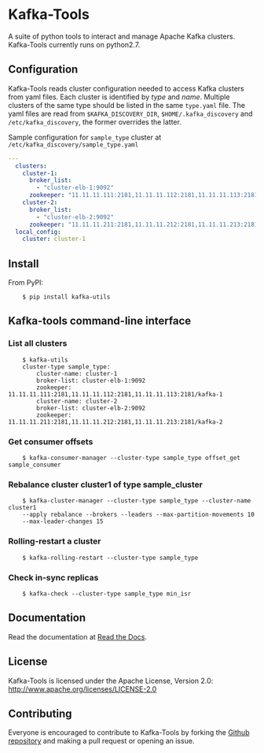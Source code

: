 # Kafka-Tools

A suite of python tools to interact and manage Apache Kafka clusters.
Kafka-Tools currently runs on python2.7.

## Configuration

Kafka-Tools reads cluster configuration needed to access Kafka clusters from yaml files. Each cluster is identified by *type* and *name*.
Multiple clusters of the same type should be listed in the same `type.yaml` file.
The yaml files are read from `$KAFKA_DISCOVERY_DIR`, `$HOME/.kafka_discovery` and `/etc/kafka_discovery`, the former overrides the latter.


Sample configuration for `sample_type` cluster at `/etc/kafka_discovery/sample_type.yaml`

```yaml
---
  clusters:
    cluster-1:
      broker_list:
        - "cluster-elb-1:9092"
      zookeeper: "11.11.11.111:2181,11.11.11.112:2181,11.11.11.113:2181/kafka-1"
    cluster-2:
      broker_list:
        - "cluster-elb-2:9092"
      zookeeper: "11.11.11.211:2181,11.11.11.212:2181,11.11.11.213:2181/kafka-2"
  local_config:
    cluster: cluster-1
```

## Install

From PyPI:
```shell
    $ pip install kafka-utils
```


## Kafka-tools command-line interface

### List all clusters

```shell
    $ kafka-utils
    cluster-type sample_type:
        cluster-name: cluster-1
        broker-list: cluster-elb-1:9092
        zookeeper: 11.11.11.111:2181,11.11.11.112:2181,11.11.11.113:2181/kafka-1
        cluster-name: cluster-2
        broker-list: cluster-elb-2:9092
        zookeeper: 11.11.11.211:2181,11.11.11.212:2181,11.11.11.213:2181/kafka-2
```

### Get consumer offsets

```shell
    $ kafka-consumer-manager --cluster-type sample_type offset_get sample_consumer
```

### Rebalance cluster cluster1 of type sample_cluster

```shell
    $ kafka-cluster-manager --cluster-type sample_type --cluster-name cluster1
    --apply rebalance --brokers --leaders --max-partition-movements 10
    --max-leader-changes 15
```

### Rolling-restart a cluster

```shell
    $ kafka-rolling-restart --cluster-type sample_type
```

### Check in-sync replicas

```shell
    $ kafka-check --cluster-type sample_type min_isr
```

## Documentation

Read the documentation at [Read the Docs](http://kafka-utils.readthedocs.io/en/latest/).

## License

Kafka-Tools is licensed under the Apache License, Version 2.0: http://www.apache.org/licenses/LICENSE-2.0

## Contributing

Everyone is encouraged to contribute to Kafka-Tools by forking the
[Github repository](http://github.com/Yelp/kafka-utils) and making a pull request or opening an issue.
